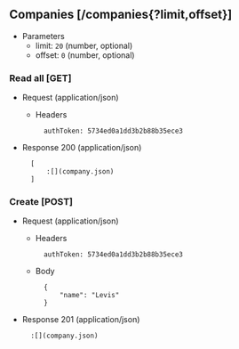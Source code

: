 ## Companies [/companies{?limit,offset}]

+ Parameters
    + limit: `20` (number, optional)
    + offset: `0` (number, optional)

### Read all [GET]

+ Request (application/json)

    + Headers

            authToken: 5734ed0a1dd3b2b88b35ece3

+ Response 200 (application/json)

        [
            :[](company.json)
        ]

### Create [POST]

+ Request (application/json)

    + Headers

            authToken: 5734ed0a1dd3b2b88b35ece3

    + Body

            {
                "name": "Levis"
            }

+ Response 201 (application/json)

        :[](company.json)
